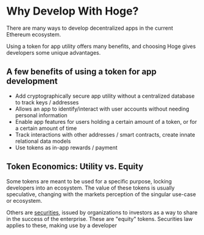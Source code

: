 # Why Develop With Hoge?

There are many ways to develop decentralized apps in the current Ethereum ecosystem.  

Using a token for app utility offers many benefits, and choosing Hoge gives developers some unique advantages.
 
## A few benefits of using a token for app development

- Add cryptographically secure app utility without a centralized database to track keys / addresses
- Allows an app to identify/interact with user accounts without needing personal information
- Enable app features for users holding a certain amount of a token, or for a certain amount of time
- Track interactions with other addresses / smart contracts, create innate relational data models
- Use tokens as in-app rewards / payment

## Token Economics: Utility vs. Equity

Some tokens are meant to be used for a specific purpose, locking developers into an ecosystem.  The value of these tokens is usually speculative, changing with the markets perception of the singular use-case or ecosystem.

Others are [securities](https://www.investopedia.com/terms/h/howey-test.asp#:~:text=The%20Howey%20Test%20refers%20to,Securities%20Exchange%20Act%20of%201934), issued by organizations to investors as a way to share in the success of the enterprise.  These are "equity" tokens.  Securities law applies to these, making use by a developer 
